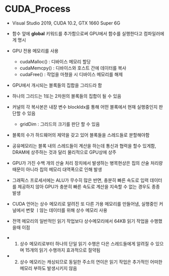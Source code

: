 # CUDA_Process
  * Visual Studio 2019, CUDA 10.2, GTX 1660 Super 6G
  - 함수 앞에 __global__ 키워드를 추가함으로써 GPU에서 함수를 실행한다고 컴파일러에게 명시
  - GPU 전용 메모리를 사용
    -  cudaMalloc() : 디바이스 메모리 할당
    -  cudaMemcpy() : 디바이스와 호스트 간에 데이터를 복사
    -  cudaFree() : 작업을 마쳤을 시 디바이스 메모리를 해제

 - GPU에서 개시되는 블록들의 집합을 그리드라 함
 - 하나의 그리드는 1또는 2차원의 블록들의 집합이 될 수 있음
 - 커널의 각 복사본은 내장 변수 blockIdx를 통해 어떤 블록에서 현재 실행중인지 판단할 수 있음
   - gridDim : 그리드의 크기를 판단 할 수 있음
 
 - 블록의 수가 하드웨어의 제약을 갖고 있어 블록들을 스레드들로 분할해야함
 - 공유메모리는 블록 내의 스레드들이 계산을 하는데 통신과 협력을 할수 있게함, DRAM에 상주하는 것과 달리 물리적으로 GPU상에 상주
 - GPU가 가진 수백 개의 산술 처리 장치에서 발생하는 병목현상은 칩의 산술 처리량 때문이 아니라 칩의 메모리 대역폭으로 인해 발생
 - 그래픽스 프로세서에는 ALU가 무수히 많은 반면, 충분히 빠른 속도로 입력 데이터를 제공하지 않아 GPU가 충분히 빠른 속도로 계산을 지속할 수 없는 경우도 종종 발생
 - CUDA 언어는 상수 메모리로 알려진 또 다른 가용 메모리를 만들어냄, 실행중인 커널에서 변핮 ㅣ않는 데이터를 위해 상수 메모리 사용 
 - 전역 메모리의 일반적인 읽기 작업보다 상수메모리에서 64KB 읽기 작업을 수행했을때 이점
 - 1) 상수 메모리로부터 하나의 단일 읽기 수행은 다은 스레드들에게 알려질 수 있으며 15개의 읽기 수행까지 효과적으로 절약됨
 - 2) 상수 메모리는 캐싱되므로 동일한 주소의 연이은 읽기 작업은 추가적인 어떠한 메모리 부하도 발생시키지 않음
